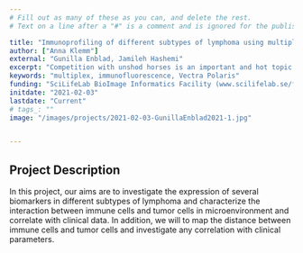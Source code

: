 ```yaml
---
# Fill out as many of these as you can, and delete the rest.
# Text on a line after a "#" is a comment and is ignored for the published page.

title: "Immunoprofiling of different subtypes of lymphoma using multiplex immunofluorescence"
author: ["Anna Klemm"]
external: "Gunilla Enblad, Jamileh Hashemi"
excerpt: "Competition with unshod horses is an important and hot topic in harness racing in Sweden. The performance, when racing unshod, improve markedly compared to the shod condition but trainers and owners are also aware of that it does not always work out well. There might be several reasons for failure, one being that the ”balance” (locomotion symmetry in high speed) of the horse is negatively affected, another that there is pain from the hooves or the distal phalanges. The latter is of course not acceptable. However, the apparent simple solution just to ban unshod racing can be a mistake from a long term health perspective since many horses actually have hooves that are robust enough to withstand high speed exercise without shoes. These hooves have qualities that should be sought for and these individuals should be used in breeding. For centuries, the use of shoes have probably impaired the quality of hooves in the domesticated horse and there is time to do something about it."
keywords: "multiplex, immunofluorescence, Vectra Polaris"
funding: "SciLifeLab BioImage Informatics Facility (www.scilifelab.se/facilities/bioimage-informatics)"
initdate: "2021-02-03"
lastdate: "Current"
# tags_: ""
image: "/images/projects/2021-02-03-GunillaEnblad2021-1.jpg"


---
```


## Project Description
In this project, our aims are to investigate the expression of several biomarkers in different subtypes of lymphoma and characterize the interaction between immune cells and tumor cells in microenvironment and correlate with clinical data. In addition, we will to map the distance between immune cells and tumor cells and investigate any correlation with clinical parameters.
